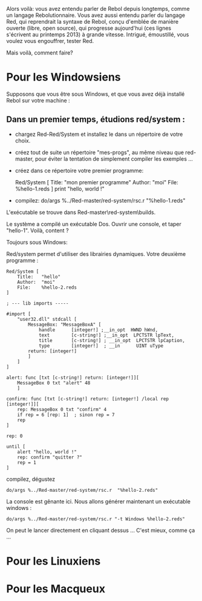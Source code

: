 Alors voilà: vous avez entendu parler de Rebol depuis longtemps, comme un langage Rebolutionnaire. Vous avez aussi entendu parler du langage Red, qui reprendrait la syntaxe de Rebol, conçu d'emblée de manière ouverte (libre, open source), qui progresse aujourd'hui (ces lignes s'écrivent au printemps 2013) à grande vitesse.
Intrigué, émoustillé, vous voulez vous engouffrer, tester Red.

Mais voilà, comment faire?

# Pour les Windowsiens
Supposons que vous être sous Windows, et que vous avez déjà installé Rebol sur votre machine :

## Dans un premier temps, étudions red/system :
* chargez Red-Red/System et installez le dans un répertoire de votre choix.
* créez tout de suite un répertoire "mes-progs", au même niveau que red-master, pour éviter la tentation de simplement compiler les exemples ...
* créez dans ce répertoire votre premier programme:


	Red/System [
	    	Title:   "mon premier programme"
	    	Author:  "moi"
	    	File: 	 %hello-1.reds
	    ]
	    print "hello, world !" 

* compilez:
	do/args %../Red-master/red-system/rsc.r  "%hello-1.reds"

L'exécutable se trouve dans Red-master\red-system\builds.

Le système a compilé un exécutable Dos. Ouvrir une console, et taper "hello-1". Voilà, content ?


Toujours sous Windows:

Red/system permet d'utiliser des librairies dynamiques.
Votre deuxième programme :

	Red/System [
		Title:   "hello"
		Author:  "moi"
		File: 	 %hello-2.reds
	]
	
	; --- lib imports -----
	
	#import [
		"user32.dll" stdcall [
			MessageBox: "MessageBoxA" [
				handle		[integer!] ;__in_opt  HWND hWnd,
				text		[c-string!] ;__in_opt  LPCTSTR lpText,
				title		[c-string!] ; __in_opt  LPCTSTR lpCaption,
				type 		[integer!]	; __in      UINT uType
			return:	[integer!]
			]
	  	]
	]
	
	alert: func [txt [c-string!] return: [integer!]][
		MessageBox 0 txt "alert" 48 
		]
		
	confirm: func [txt [c-string!] return: [integer!] /local rep [integer!]][
		rep: MessageBox 0 txt "confirm" 4 
		if rep = 6 [rep: 1]  ; sinon rep = 7
		rep
	]
	
	rep: 0
	
	until [
		alert "hello, world !"
		rep: confirm "quitter ?"	
		rep = 1
	] 
	


compilez, dégustez

	do/args %../Red-master/red-system/rsc.r  "%hello-2.reds" 



La console est gênante ici. Nous allons générer maintenant un exécutable windows :

	do/args %../Red-master/red-system/rsc.r "-t Windows %hello-2.reds" 



On peut le lancer directement en cliquant dessus ...
C'est mieux, comme ça ...


# Pour les Linuxiens
# Pour les Macqueux
